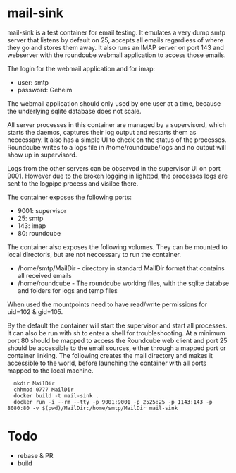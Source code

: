 mail-sink
=========

mail-sink is a test container for email testing. It emulates a very dump smtp server that listens by default on 25, 
accepts all emails regardless of where they go and stores them away. It also runs an IMAP server on port 143 and 
webserver with the roundcube webmail application to access those emails. 

The login for the webmail application and for imap:

* user: smtp
* password: Geheim

The webmail application should only used by one user at a time, because the underlying sqlite database does not scale.

All server processes in this container are managed by a supervisord, which starts the daemos, captures their log
output and restarts them as neccessary. It also has a simple UI to check on the status of the processes. Roundcube writes
to a logs file in /home/roundcube/logs and no output will show up in supervisord.

Logs from the other servers can be observed in the supervisor UI on port 9001. However due to the broken logging in lighttpd,
the processes logs are sent to the logpipe process and visilbe there.

The container exposes the following ports:

* 9001: supervisor
*   25: smtp
*  143: imap
*   80: roundcube

The container also exposes the following volumes. They can be mounted to local directoris, but are not neccessary to
run the container.

* /home/smtp/MailDir - directory in standard MailDir format that contains all received emails
* /home/roundcube - The roundcube working files, with the sqlite databse and folders for logs and temp files

When used the mountpoints need to have read/write permissions for uid=102 & gid=105.

By the default the container will start the supervisor and start all processes. It can also be run with sh to enter
a shell for troubleshooting. At a minimum port 80 should be mapped to access the Roundcube web client and port 25 should
be accessible to the email sources, either through a mapped port or container linking. The following creates the mail 
directory and makes it accessible to the world, before launching the container with all ports mapped to the local 
machine.

```
  mkdir MailDir
  chhmod 0777 MailDir
  docker build -t mail-sink .
  docker run -i --rm --tty -p 9001:9001 -p 2525:25 -p 1143:143 -p 8080:80 -v $(pwd)/MailDir:/home/smtp/MailDir mail-sink
```

Todo
====
* rebase & PR
* build
